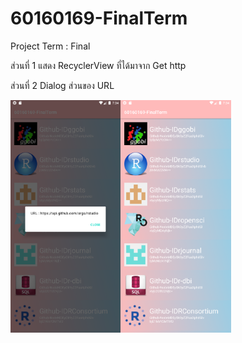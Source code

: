 # 60160169-FinalTerm
Project Term : Final

ส่วนที่ 1 แสดง RecyclerView ที่ได้มาจาก Get http

ส่วนที่ 2 Dialog ส่วนของ URL

<img src="https://github.com/namchokGithub/60160169-FinalTerm/blob/master/Screenshot_1584880492.png" width = "35%"><img src="https://github.com/namchokGithub/60160169-FinalTerm/blob/master/Screenshot_1584880486.png" width = "35%">

